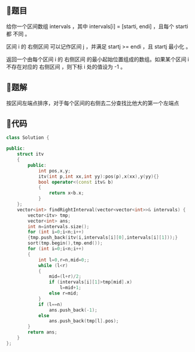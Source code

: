 ## 🍡题目

给你一个区间数组 intervals ，其中 intervals[i] = [starti, endi] ，且每个 starti 都 不同 。

区间 i 的 右侧区间 可以记作区间 j ，并满足 startj >= endi ，且 startj 最小化 。

返回一个由每个区间 i 的 右侧区间 的最小起始位置组成的数组。如果某个区间 i 不存在对应的 右侧区间 ，则下标 i 处的值设为 -1 。



## 🍦题解

按区间左端点排序，对于每个区间的右侧去二分查找比他大的第一个左端点



## 🍊代码

```cpp
class Solution {

public:
    struct itv
    {
        public:
            int pos,x,y;
            itv(int p,int xx,int yy):pos(p),x(xx),y(yy){}
            bool operator<(const itv& b)
            {
                return x<b.x;
            }
    };
    vector<int> findRightInterval(vector<vector<int>>& intervals) {
        vector<itv> tmp;
        vector<int> ans;
        int n=intervals.size();
        for (int i=0;i<n;i++)
        {tmp.push_back(itv(i,intervals[i][0],intervals[i][1]));}
        sort(tmp.begin(),tmp.end());
        for (int i=0;i<n;i++)
        {
            int l=0,r=n,mid=0;;
            while (l<r)
            {
                mid=(l+r)/2;
                if (intervals[i][1]>tmp[mid].x)
                    l=mid+1;
                else r=mid;
            }
            if (l==n)
                ans.push_back(-1);
            else
                ans.push_back(tmp[l].pos);
        }
        return ans; 
    }
};
```

